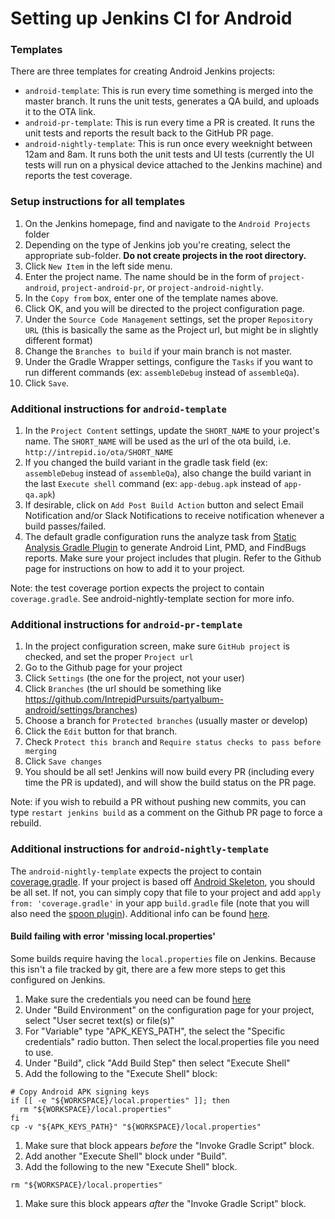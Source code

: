 # Setting up Jenkins CI for Android

### Templates
There are three templates for creating Android Jenkins projects:
* `android-template`: This is run every time something is merged into the master branch. It runs the unit tests, generates a QA build, and uploads it to the OTA link.
* `android-pr-template`: This is run every time a PR is created. It runs the unit tests and reports the result back to the GitHub PR page.
* `android-nightly-template`: This is run once every weeknight between 12am and 8am. It runs both the unit tests and UI tests (currently the UI tests will run on a physical device attached to the Jenkins machine) and reports the test coverage.

### Setup instructions for all templates
1. On the Jenkins homepage, find and navigate to the `Android Projects` folder
1. Depending on the type of Jenkins job you're creating, select the appropriate sub-folder. **Do not create projects in the root directory.**
1. Click `New Item` in the left side menu.
1. Enter the project name. The name should be in the form of `project-android`, `project-android-pr`, or `project-android-nightly`.
1. In the `Copy from` box, enter one of the template names above.
1. Click OK, and you will be directed to the project configuration page.
1. Under the `Source Code Management` settings, set the proper `Repository URL` (this is basically the same as the Project url, but might be in slightly different format)
1. Change the `Branches to build` if your main branch is not master.
1. Under the Gradle Wrapper settings, configure the `Tasks` if you want to run different commands (ex: `assembleDebug` instead of `assembleQa`).
1. Click `Save`.

### Additional instructions for `android-template`
1. In the `Project Content` settings, update the `SHORT_NAME` to your project's name. The `SHORT_NAME` will be used as the url of the ota build, i.e. `http://intrepid.io/ota/SHORT_NAME`
1. If you changed the build variant in the gradle task field (ex: `assembleDebug` instead of `assembleQa`), also change the build variant in the last `Execute shell` command (ex: `app-debug.apk` instead of `app-qa.apk`)
1. If desirable, click on `Add Post Build Action` button and select Email Notification and/or Slack Notifications to receive notification whenever a build passes/failed.
1. The default gradle configuration runs the analyze task from [Static Analysis Gradle Plugin](https://github.com/IntrepidPursuits/static-analysis-gradle-plugin) to generate Android Lint, PMD, and FindBugs reports. Make sure your project includes that plugin. Refer to the Github page for instructions on how to add it to your project.

Note: the test coverage portion expects the project to contain `coverage.gradle`. See android-nightly-template section for more info.

### Additional instructions for `android-pr-template`
1. In the project configuration screen, make sure `GitHub project` is checked, and set the proper `Project url`
1. Go to the Github page for your project
1. Click `Settings` (the one for the project, not your user)
1. Click `Branches` (the url should be something like https://github.com/IntrepidPursuits/partyalbum-android/settings/branches)
1. Choose a branch for `Protected branches` (usually master or develop)
1. Click the `Edit` button for that branch.
1. Check `Protect this branch` and `Require status checks to pass before merging`
1. Click `Save changes`
1. You should be all set! Jenkins will now build every PR (including every time the PR is updated), and will show the build status on the PR page.

Note: if you wish to rebuild a PR without pushing new commits, you can type `restart jenkins build` as a comment on the Github PR page to force a rebuild.

### Additional instructions for `android-nightly-template`
The `android-nightly-template` expects the project to contain [coverage.gradle](https://github.com/IntrepidPursuits/AndroidSkeleton/blob/master/app/coverage.gradle). If your project is based off [Android Skeleton](https://github.com/IntrepidPursuits/AndroidSkeleton), you should be all set. If not, you can simply copy that file to your project and add `apply from: 'coverage.gradle'` in your app `build.gradle` file (note that you will also need the [spoon plugin](https://github.com/stanfy/spoon-gradle-plugin)).
Additional info can be found [here](https://github.com/IntrepidPursuits/sherpa/blob/master/android/android_cobertura.md).

#### Build failing with error 'missing local.properties'

Some builds require having the `local.properties` file on Jenkins. Because this isn't a file tracked by git, there are a few more steps to get this configured on Jenkins.

1. Make sure the credentials you need can be found [here](https://ci.intrepid.io/credentials/)
1. Under "Build Environment" on the configuration page for your project, select "User secret text(s) or file(s)"
1. For "Variable" type "APK_KEYS_PATH", the select the "Specific credentials" radio button. Then select the local.properties file you need to use.
1. Under "Build", click "Add Build Step" then select "Execute Shell"
1. Add the following to the "Execute Shell" block:
```Shell
# Copy Android APK signing keys
if [[ -e "${WORKSPACE}/local.properties" ]]; then
  rm "${WORKSPACE}/local.properties"
fi
cp -v "${APK_KEYS_PATH}" "${WORKSPACE}/local.properties"
```
1. Make sure that block appears *before* the "Invoke Gradle Script" block.
1. Add another "Execute Shell" block under "Build".
1. Add the following to the new "Execute Shell" block.
```Shell
rm "${WORKSPACE}/local.properties"
```
1. Make sure this block appears *after* the "Invoke Gradle Script" block.
